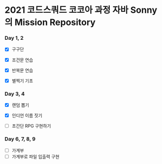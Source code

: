 # 2021 코드스쿼드 코코아 과정 자바 Sonny의 Mission Repository

### Day 1, 2
- [X] 구구단
 
- [X] 조건문 연습

- [X] 반복문 연습
 
- [X] 별찍기 기초

### Day 3, 4
- [X] 랜덤 뽑기
 
- [X] 인디언 이름 짓기
 
- [ ] 초간단 RPG 구현하기


### Day 6, 7, 8, 9
- [ ] 가계부
- [ ] 가계부로 파일 입출력 구현
